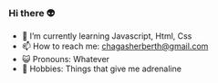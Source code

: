 ### Hi there 👽

- 🧠 I’m currently learning Javascript, Html, Css
- 📫 How to reach me: chagasherberth@gmail.com
- 😺 Pronouns: Whatever
- 🤟 Hobbies: Things that give me adrenaline

